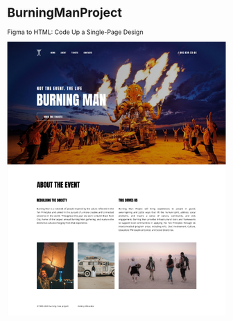 # BurningManProject

Figma to HTML: Code Up a Single-Page Design

![BurningMan Site](/burningman.png)
